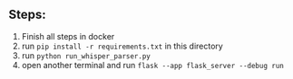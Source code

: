 ## Steps:
1. Finish all steps in docker
2. run `pip install -r requirements.txt` in this directory
3. run `python run_whisper_parser.py`
4. open another terminal and run `flask --app flask_server --debug run`
